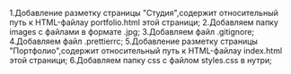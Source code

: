 1.Добавление разметку страницы "Студия",содержит относительный путь к HTML-файлау portfolio.html этой страници;
2.Добавляем папку images с файлами в формате .jpg;
3.Добавляем файл .gitignore;
4.Добавляем файл .prettierrc;
5.Добавление разметку страницы "Портфолио",содержит относительный путь к HTML-файлау index.html этой страници;
6.Добавляем папку css с файлом styles.css в нутри;